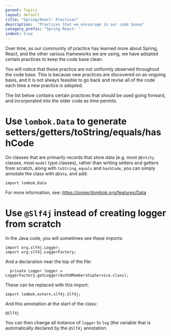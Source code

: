 ```yaml
---
parent: Topics
layout: default
title: "Spring/React: Practices"
description:  "Practices that we encourage in our code bases"
category_prefix: "Spring React: "
indent: true
---
```


Over time, as our community of practice has learned more about Spring, React, and the other various frameworks we are using, we
have adopted certain practices to keep the code base clean.

You will notice that these practice are not uniformly observed throughout the code base.  This is because new practices are discovered
on an ongoing basis, and it is not always feasible to go back and revise all of the code each time a new practice is adopted.

The list below contains certain practices that should be used going forward, and incorporated into the older code as time permits.

# Use `lombok.Data` to generate setters/getters/toString/equals/hashCode

On classes that are primarily records that store data (e.g. most `@Entity` classes, most `model` type classes), rather than
writing setters and getters from scratch, along with `toString`, `equals` and `hashCode`, you can simply annotate the class
with `@Data`, and add:

```
import lombok.Data
```

For more information, see: <https://projectlombok.org/features/Data>

# Use `@Slf4j` instead of creating logger from scratch

In the Java code, you will sometimes see these imports:

```
import org.slf4j.Logger;
import org.slf4j.LoggerFactory;
```

And a declaration near the top of the file:

```
  private Logger logger = LoggerFactory.getLogger(Auth0MembershipService.class);
```

These can be replaced with this import:

```
import lombok.extern.slf4j.Slf4j;

```

And this annotation at the start of the class:

```
@Slf4j
```

You can then change all instance of `logger` to `log` (the variable that is automatically declared by the `@Slf4j` annotation.
